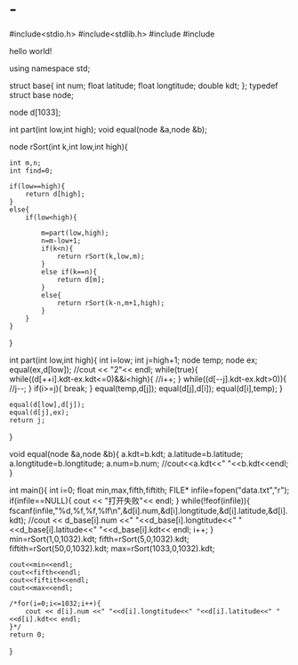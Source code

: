 # -
#include<stdio.h>
#include<stdlib.h>
#include<iostream>
#include<fstream>

hello world!

using namespace std;

struct base{
	int num;
	float latitude;
	float longtitude;
	double kdt;
};
typedef struct base node;

node d[1033];

int part(int low,int high);
void equal(node &a,node &b);

node rSort(int k,int low,int high){
	
	int m,n;
	int find=0;
	
	if(low==high){
		return d[high];
	} 	
	else{		
		if(low<high){
			
			m=part(low,high);
			n=m-low+1;
			if(k<n){
				return rSort(k,low,m);
			}
			else if(k==n){
				return d[m];
			} 
			else{
				return rSort(k-n,m+1,high);
			}
		}
	}
}

int part(int low,int high){
	int i=low;
	int j=high+1;
	node temp;
	node ex;
	equal(ex,d[low]);
	//cout << "2"<< endl;
	while(true){	
		while((d[++i].kdt-ex.kdt<=0)&&i<high){
			//i++;
		}
		while((d[--j].kdt-ex.kdt>0)){
			//j--;
		}
		if(i>=j){
			break;
		}
		equal(temp,d[j]);
		equal(d[j],d[i]);
		equal(d[i],temp);
	}
	
	equal(d[low],d[j]);
	equal(d[j],ex);
	return j;
	
}

void equal(node &a,node &b){
	a.kdt=b.kdt;
	a.latitude=b.latitude;
	a.longtitude=b.longtitude;
	a.num=b.num;
	//cout<<a.kdt<<" "<<b.kdt<<endl;
}


int main(){
	int i=0;
	float min,max,fifth,fiftith; 
	FILE* infile=fopen("data.txt","r");
	if(infile==NULL){
		cout << "打开失败"<< endl;
	}
	while(!feof(infile)){
		fscanf(infile,"%d,%f,%f,%lf\n",&d[i].num,&d[i].longtitude,&d[i].latitude,&d[i].kdt);
		//cout << d_base[i].num <<" "<<d_base[i].longtitude<<" "<<d_base[i].latitude<<" "<<d_base[i].kdt<< endl;
		i++;
	}
	min=rSort(1,0,1032).kdt;
	fifth=rSort(5,0,1032).kdt;
	fiftith=rSort(50,0,1032).kdt;
	max=rSort(1033,0,1032).kdt;
	
	cout<<min<<endl;
	cout<<fifth<<endl;
	cout<<fiftith<<endl;
	cout<<max<<endl;
	
	/*for(i=0;i<=1032;i++){
		cout << d[i].num <<" "<<d[i].longtitude<<" "<<d[i].latitude<<" "<<d[i].kdt<< endl;
	}*/
	return 0;
}
